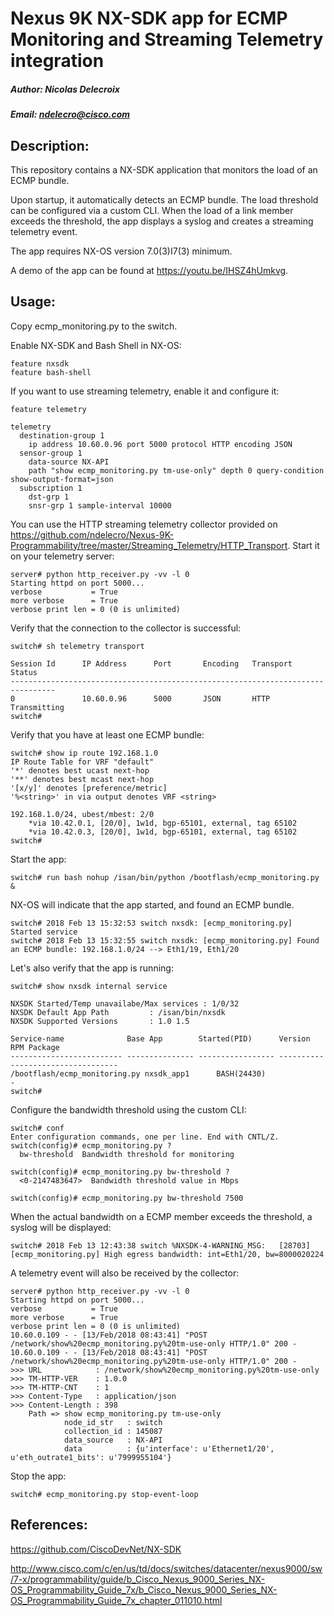 # Nexus 9K NX-SDK app for ECMP Monitoring and Streaming Telemetry integration
##### Author: Nicolas Delecroix
##### Email: ndelecro@cisco.com

## Description:

This repository contains a NX-SDK application that monitors the load of an ECMP bundle.

Upon startup, it automatically detects an ECMP bundle. The load threshold can be configured via a custom CLI. When the load of a link member exceeds the threshold, the app displays a syslog and creates a streaming telemetry event.

The app requires NX-OS version 7.0(3)I7(3) minimum.

A demo of the app can be found at https://youtu.be/IHSZ4hUmkvg.

## Usage:
Copy ecmp_monitoring.py to the switch.

Enable NX-SDK and Bash Shell in NX-OS:
```
feature nxsdk
feature bash-shell
```

If you want to use streaming telemetry, enable it and configure it:
```
feature telemetry

telemetry
  destination-group 1
    ip address 10.60.0.96 port 5000 protocol HTTP encoding JSON
  sensor-group 1
    data-source NX-API
    path "show ecmp_monitoring.py tm-use-only" depth 0 query-condition show-output-format=json
  subscription 1
    dst-grp 1
    snsr-grp 1 sample-interval 10000
```

You can use the HTTP streaming telemetry collector provided on https://github.com/ndelecro/Nexus-9K-Programmability/tree/master/Streaming_Telemetry/HTTP_Transport. Start it on your telemetry server:
```
server# python http_receiver.py -vv -l 0
Starting httpd on port 5000...
verbose           = True
more verbose      = True
verbose print len = 0 (0 is unlimited)
```

Verify that the connection to the collector is successful:
```
switch# sh telemetry transport

Session Id      IP Address      Port       Encoding   Transport  Status
--------------------------------------------------------------------------------
0               10.60.0.96      5000       JSON       HTTP       Transmitting
switch#
```

Verify that you have at least one ECMP bundle:
```
switch# show ip route 192.168.1.0
IP Route Table for VRF "default"
'*' denotes best ucast next-hop
'**' denotes best mcast next-hop
'[x/y]' denotes [preference/metric]
'%<string>' in via output denotes VRF <string>

192.168.1.0/24, ubest/mbest: 2/0
    *via 10.42.0.1, [20/0], 1w1d, bgp-65101, external, tag 65102
    *via 10.42.0.3, [20/0], 1w1d, bgp-65101, external, tag 65102
switch#
```

Start the app:
```
switch# run bash nohup /isan/bin/python /bootflash/ecmp_monitoring.py &
```

NX-OS will indicate that the app started, and found an ECMP bundle. 
```
switch# 2018 Feb 13 15:32:53 switch nxsdk: [ecmp_monitoring.py] Started service
switch# 2018 Feb 13 15:32:55 switch nxsdk: [ecmp_monitoring.py] Found an ECMP bundle: 192.168.1.0/24 --> Eth1/19, Eth1/20
```

Let's also verify that the app is running:
```
switch# show nxsdk internal service

NXSDK Started/Temp unavailabe/Max services : 1/0/32
NXSDK Default App Path         : /isan/bin/nxsdk
NXSDK Supported Versions       : 1.0 1.5

Service-name              Base App        Started(PID)      Version    RPM Package
------------------------- --------------- ----------------- ---------- ------------------------
/bootflash/ecmp_monitoring.py nxsdk_app1      BASH(24430)                  -
switch#
```

Configure the bandwidth threshold using the custom CLI:
```
switch# conf
Enter configuration commands, one per line. End with CNTL/Z.
switch(config)# ecmp_monitoring.py ?
  bw-threshold  Bandwidth threshold for monitoring

switch(config)# ecmp_monitoring.py bw-threshold ?
  <0-2147483647>  Bandwidth threshold value in Mbps

switch(config)# ecmp_monitoring.py bw-threshold 7500
```

When the actual bandwidth on a ECMP member exceeds the threshold, a syslog will be displayed:
```
switch# 2018 Feb 13 12:43:38 switch %NXSDK-4-WARNING_MSG:   [28703]  [ecmp_monitoring.py] High egress bandwidth: int=Eth1/20, bw=8000020224
```

A telemetry event will also be received by the collector:
```
server# python http_receiver.py -vv -l 0
Starting httpd on port 5000...
verbose           = True
more verbose      = True
verbose print len = 0 (0 is unlimited)
10.60.0.109 - - [13/Feb/2018 08:43:41] "POST /network/show%20ecmp_monitoring.py%20tm-use-only HTTP/1.0" 200 -
10.60.0.109 - - [13/Feb/2018 08:43:41] "POST /network/show%20ecmp_monitoring.py%20tm-use-only HTTP/1.0" 200 -
>>> URL            : /network/show%20ecmp_monitoring.py%20tm-use-only
>>> TM-HTTP-VER    : 1.0.0
>>> TM-HTTP-CNT    : 1
>>> Content-Type   : application/json
>>> Content-Length : 398
    Path => show ecmp_monitoring.py tm-use-only
            node_id_str   : switch
            collection_id : 145087
            data_source   : NX-API
            data          : {u'interface': u'Ethernet1/20', u'eth_outrate1_bits': u'7999955104'}
```

Stop the app:
```
switch# ecmp_monitoring.py stop-event-loop
```

## References:
https://github.com/CiscoDevNet/NX-SDK

http://www.cisco.com/c/en/us/td/docs/switches/datacenter/nexus9000/sw/7-x/programmability/guide/b_Cisco_Nexus_9000_Series_NX-OS_Programmability_Guide_7x/b_Cisco_Nexus_9000_Series_NX-OS_Programmability_Guide_7x_chapter_011010.html
